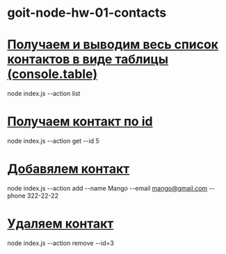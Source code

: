 # goit-node-hw-01-contacts

# [Получаем и выводим весь список контактов в виде таблицы (console.table)](https://monosnap.com/file/3lgmgDYzt64sh6Rfh3OLI5C7lMMX4E)

node index.js --action list

# [Получаем контакт по id](https://monosnap.com/file/eScb9KxaX3mmrOaBJA6ujSRbrorcuU)

node index.js --action get --id 5

# [Добавялем контакт](https://monosnap.com/file/c5qajj6myA9xZleWcBdsIAD9JFDg63)

node index.js --action add --name Mango --email mango@gmail.com --phone 322-22-22

# [Удаляем контакт](https://monosnap.com/file/t2KLfY507DlKE41xiCreTi9kUp8GFV)

node index.js --action remove --id=3
